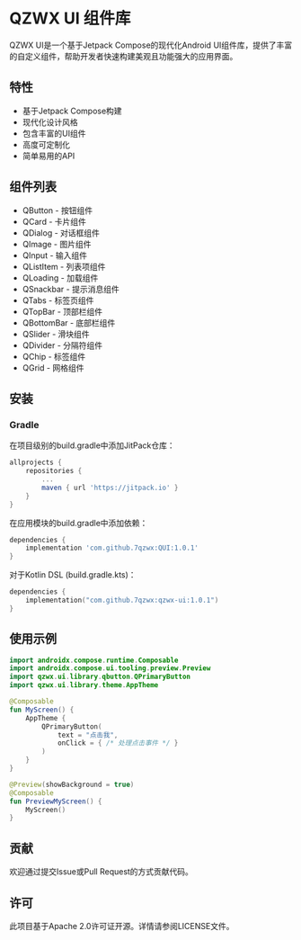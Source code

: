 # QZWX UI 组件库

QZWX UI是一个基于Jetpack Compose的现代化Android UI组件库，提供了丰富的自定义组件，帮助开发者快速构建美观且功能强大的应用界面。

## 特性

- 基于Jetpack Compose构建
- 现代化设计风格
- 包含丰富的UI组件
- 高度可定制化
- 简单易用的API

## 组件列表

- QButton - 按钮组件
- QCard - 卡片组件
- QDialog - 对话框组件
- QImage - 图片组件
- QInput - 输入组件
- QListItem - 列表项组件
- QLoading - 加载组件
- QSnackbar - 提示消息组件
- QTabs - 标签页组件
- QTopBar - 顶部栏组件
- QBottomBar - 底部栏组件
- QSlider - 滑块组件
- QDivider - 分隔符组件
- QChip - 标签组件
- QGrid - 网格组件

## 安装

### Gradle

在项目级别的build.gradle中添加JitPack仓库：

```groovy
allprojects {
    repositories {
        ...
        maven { url 'https://jitpack.io' }
    }
}
```

在应用模块的build.gradle中添加依赖：

```groovy
dependencies {
    implementation 'com.github.7qzwx:QUI:1.0.1'
}
```

对于Kotlin DSL (build.gradle.kts)：

```kotlin
dependencies {
    implementation("com.github.7qzwx:qzwx-ui:1.0.1")
}
```

## 使用示例

```kotlin
import androidx.compose.runtime.Composable
import androidx.compose.ui.tooling.preview.Preview
import qzwx.ui.library.qbutton.QPrimaryButton
import qzwx.ui.library.theme.AppTheme

@Composable
fun MyScreen() {
    AppTheme {
        QPrimaryButton(
            text = "点击我",
            onClick = { /* 处理点击事件 */ }
        )
    }
}

@Preview(showBackground = true)
@Composable
fun PreviewMyScreen() {
    MyScreen()
}
```

## 贡献

欢迎通过提交Issue或Pull Request的方式贡献代码。

## 许可

此项目基于Apache 2.0许可证开源。详情请参阅LICENSE文件。 